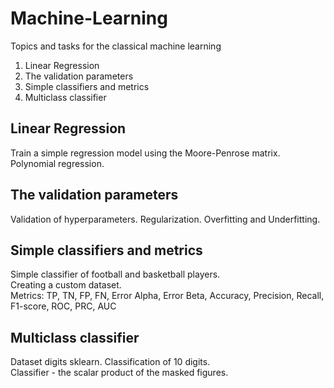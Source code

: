 # Machine-Learning
Topics and tasks for the classical machine learning

1. Linear Regression
2. The validation parameters
3. Simple classifiers and metrics
4. Multiclass classifier

## Linear Regression
Train a simple regression model using the Moore-Penrose matrix. Polynomial regression.
## The validation parameters
Validation of hyperparameters. Regularization. Overfitting and Underfitting.
## Simple classifiers and metrics
Simple classifier of football and basketball players.</br>
Creating a custom dataset.</br>
Metrics: TP, TN, FP, FN, Error Alpha, Error Beta, Accuracy, Precision, Recall, F1-score, ROC, PRC, AUC
## Multiclass classifier
Dataset digits sklearn. Classification of 10 digits. </br>
Classifier - the scalar product of the masked figures.
